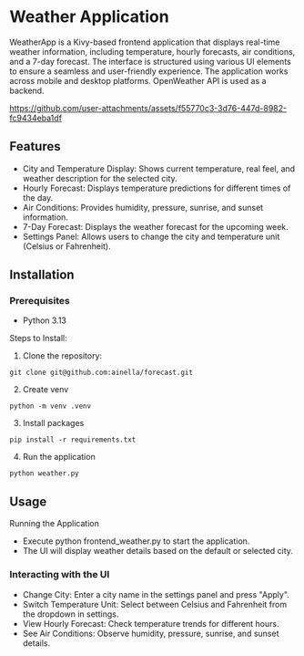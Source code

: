 # Weather Application
WeatherApp is a Kivy-based frontend application that displays real-time weather information, including temperature, hourly forecasts, air conditions, and a 7-day forecast. The interface is structured using various UI elements to ensure a seamless and user-friendly experience. The application works across mobile and desktop platforms. OpenWeather API is used as a backend.

https://github.com/user-attachments/assets/f55770c3-3d76-447d-8982-fc9434eba1df


## Features
- City and Temperature Display: Shows current temperature, real feel, and weather description for the selected city.
- Hourly Forecast: Displays temperature predictions for different times of the day.
- Air Conditions: Provides humidity, pressure, sunrise, and sunset information.
- 7-Day Forecast: Displays the weather forecast for the upcoming week.
- Settings Panel: Allows users to change the city and temperature unit (Celsius or Fahrenheit).

## Installation

### Prerequisites
- Python 3.13
  
Steps to Install:
1. Clone the repository:

```shell
git clone git@github.com:ainella/forecast.git
```

2. Create venv

```shell
python -m venv .venv
```

3. Install packages

```shell
pip install -r requirements.txt
```

4. Run the application

```shell
python weather.py
```


## Usage
Running the Application
- Execute python frontend_weather.py to start the application.
- The UI will display weather details based on the default or selected city.
### Interacting with the UI
- Change City: Enter a city name in the settings panel and press "Apply".
- Switch Temperature Unit: Select between Celsius and Fahrenheit from the dropdown in settings.
- View Hourly Forecast: Check temperature trends for different hours.
- See Air Conditions: Observe humidity, pressure, sunrise, and sunset details.
